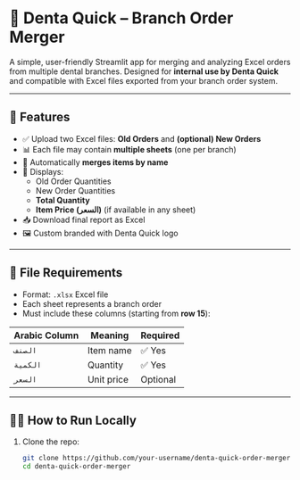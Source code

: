 # 🦷 Denta Quick – Branch Order Merger

A simple, user-friendly Streamlit app for merging and analyzing Excel orders from multiple dental branches. Designed for **internal use by Denta Quick** and compatible with Excel files exported from your branch order system.

---

## 🚀 Features

- ✅ Upload two Excel files: **Old Orders** and **(optional) New Orders**
- 📊 Each file may contain **multiple sheets** (one per branch)
- 🔁 Automatically **merges items by name**
- 🧾 Displays:
  - Old Order Quantities
  - New Order Quantities
  - **Total Quantity**
  - **Item Price (السعر)** (if available in any sheet)
- 📥 Download final report as Excel
- 🖼️ Custom branded with Denta Quick logo

---

## 📁 File Requirements

- Format: `.xlsx` Excel file
- Each sheet represents a branch order
- Must include these columns (starting from **row 15**):

| Arabic Column | Meaning       | Required |
|---------------|----------------|----------|
| `الصنف`        | Item name      | ✅ Yes    |
| `الكمية`       | Quantity        | ✅ Yes    |
| `السعر`        | Unit price      | Optional |

---

## 🧑‍💻 How to Run Locally

1. Clone the repo:
   ```bash
   git clone https://github.com/your-username/denta-quick-order-merger.git
   cd denta-quick-order-merger
